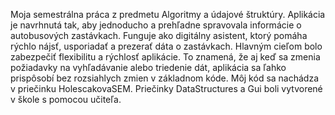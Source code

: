 Moja semestrálna práca z predmetu Algoritmy a údajové štruktúry.
Aplikácia je navrhnutá tak, aby jednoducho a prehľadne spravovala informácie o autobusových zastávkach. 
Funguje ako digitálny asistent, ktorý pomáha rýchlo nájsť, usporiadať a prezerať dáta o zastávkach.
Hlavným cieľom bolo zabezpečiť flexibilitu a rýchlosť aplikácie. 
To znamená, že aj keď sa zmenia požiadavky na vyhľadávanie alebo triedenie dát, aplikácia sa ľahko prispôsobí bez rozsiahlych zmien v základnom kóde.
Môj kód sa nachádza v priečinku HolescakovaSEM.
Priečinky DataStructures a Gui boli vytvorené v škole s pomocou učiteľa.
